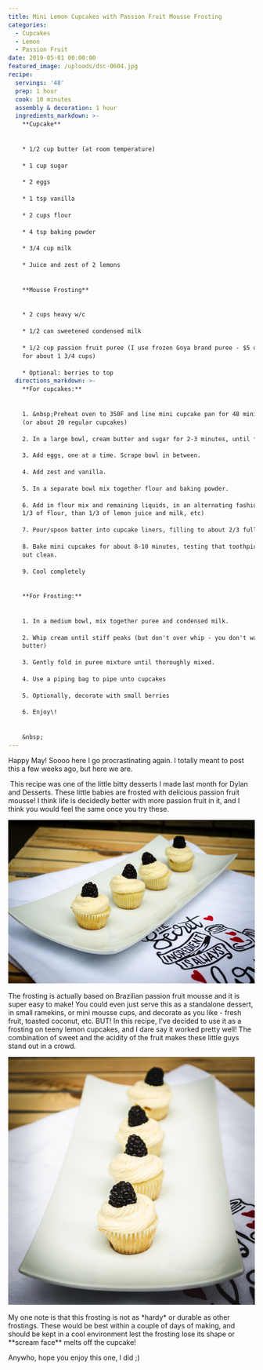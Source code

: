 ```yaml
---
title: Mini Lemon Cupcakes with Passion Fruit Mousse Frosting
categories:
  - Cupcakes
  - Lemon
  - Passion Fruit
date: 2019-05-01 00:00:00
featured_image: /uploads/dsc-0604.jpg
recipe:
  servings: '48'
  prep: 1 hour
  cook: 10 minutes
  assembly & decoration: 1 hour
  ingredients_markdown: >-
    **Cupcake**


    * 1/2 cup butter (at room temperature)

    * 1 cup sugar

    * 2 eggs

    * 1 tsp vanilla

    * 2 cups flour

    * 4 tsp baking powder

    * 3/4 cup milk

    * Juice and zest of 2 lemons


    **Mousse Frosting**


    * 2 cups heavy w/c

    * 1/2 can sweetened condensed milk

    * 1/2 cup passion fruit puree (I use frozen Goya brand puree - $5 or less
    for about 1 3/4 cups)

    * Optional: berries to top
  directions_markdown: >-
    **For cupcakes:**


    1. &nbsp;Preheat oven to 350F and line mini cupcake pan for 48 mini cupcakes
    (or about 20 regular cupcakes)

    2. In a large bowl, cream butter and sugar for 2-3 minutes, until fluffy

    3. Add eggs, one at a time. Scrape bowl in between.

    4. Add zest and vanilla.

    5. In a separate bowl mix together flour and baking powder.

    6. Add in flour mix and remaining liquids, in an alternating fashion (about
    1/3 of flour, than 1/3 of lemon juice and milk, etc)

    7. Pour/spoon batter into cupcake liners, filling to about 2/3 full.&nbsp;

    8. Bake mini cupcakes for about 8-10 minutes, testing that toothpick comes
    out clean.

    9. Cool completely


    **For Frosting:**


    1. In a medium bowl, mix together puree and condensed milk.

    2. Whip cream until stiff peaks (but don't over whip - you don't want
    butter)

    3. Gently fold in puree mixture until thoroughly mixed.

    4. Use a piping bag to pipe unto cupcakes

    5. Optionally, decorate with small berries

    6. Enjoy\!


    &nbsp;
---
```


Happy May\! Soooo here I go procrastinating again. I totally meant to post this a few weeks ago, but here we are.

&nbsp;This recipe was one of the little bitty desserts I made last month for Dylan and Desserts. These little babies are frosted with delicious passion fruit mousse\! I think life is decidedly better with more passion fruit in it, and I think you would feel the same once you try these.&nbsp;

![](/uploads/dsc-0589.jpg)

The frosting is actually based on Brazilian passion fruit mousse and it is super easy to make\! You could even just serve this as a standalone dessert, in small ramekins, or mini mousse cups, and decorate as you like - fresh fruit, toasted coconut, etc. BUT\! In this recipe, I've decided to use it as a frosting on teeny lemon cupcakes, and I dare say it worked pretty well\! The combination of sweet and the acidity of the fruit makes these little guys stand out in a crowd.

![](/uploads/dsc-0594.jpg)

My one note is that this frosting is not as \*hardy\* or durable as other frostings. These would be best within a couple of days of making, and should be kept in a cool environment lest the frosting lose its shape or \*\*scream face\*\* melts off the cupcake\!

Anywho, hope you enjoy this one, I did ;)&nbsp;